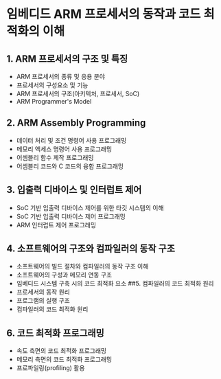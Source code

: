 # 임베디드 ARM 프로세서의 동작과 코드 최적화의 이해
## 1. ARM 프로세서의 구조 및 특징
* ARM 프로세서의 종류 및 응용 분야
* 프로세서의 구성요소 및 기능
* ARM 프로세서의 구조(아키텍처, 프로세서, SoC)
* ARM Programmer's Model
## 2. ARM Assembly Programming
* 데이터 처리 및 조건 명령어 사용 프로그래밍
* 메모리 액세스 명령어 사용 프로그래밍
* 어셈블리 함수 제작 프로그래밍
* 어셈블리 코드와 C 코드의 융합 프로그래밍
## 3. 입출력 디바이스 및 인터럽트 제어
* SoC 기반 입출력 디바이스 제어를 위한 타깃 시스템의 이해
* SoC 기반 입출력 디바이스 제어 프로그래밍
* ARM 인터럽트 제어 프로그래밍
## 4. 소프트웨어의 구조와 컴파일러의 동작 구조
* 소프트웨어의 빌드 절차와 컴파일러의 동작 구조 이해
* 소프트웨어의 구성과 메모리 연동 구조
* 임베디드 시스템 구축 시의 코드 최적화 요소
##5. 컴파일러의 코드 최적화 원리
* 프로세서의 동작 원리
* 프로그램의 실행 구조
* 컴파일러의 코드 최적화 원리
## 6. 코드 최적화 프로그래밍
* 속도 측면의 코드 최적화 프로그래밍
* 메모리 측면의 코드 최적화 프로그래밍
* 프로파일링(profiling) 활용
